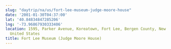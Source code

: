 ```yaml
---
slug: "daytrip/na/us/fort-lee-museum-judge-moore-house"
date: '2001-01-30T04:37:00'
lat: '40.84834847285206'
lng: '-73.96867930333406'
location: 1595, Parker Avenue, Koreatown, Fort Lee, Bergen County, New Jersey, 07024,
  United States
title: Fort Lee Museum (Judge Moore House)
---
```



